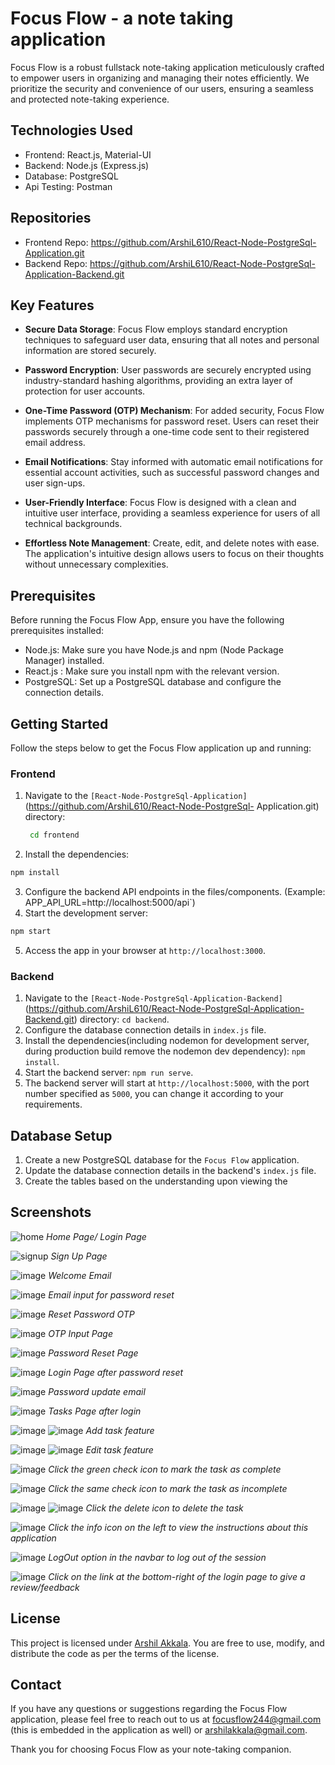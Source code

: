 # Focus Flow - a note taking application

Focus Flow is a robust fullstack note-taking application meticulously crafted to empower users in organizing and managing their notes efficiently. We prioritize the security and convenience of our users, ensuring a seamless and protected note-taking experience.

## Technologies Used

- Frontend: React.js, Material-UI
- Backend: Node.js (Express.js)
- Database: PostgreSQL
- Api Testing: Postman

## Repositories

- Frontend Repo: https://github.com/ArshiL610/React-Node-PostgreSql-Application.git
- Backend Repo: https://github.com/ArshiL610/React-Node-PostgreSql-Application-Backend.git

## Key Features

- **Secure Data Storage**: Focus Flow employs standard encryption techniques to safeguard user data, ensuring that all notes and personal information are stored securely.

- **Password Encryption**: User passwords are securely encrypted using industry-standard hashing algorithms, providing an extra layer of protection for user accounts.

- **One-Time Password (OTP) Mechanism**: For added security, Focus Flow implements OTP mechanisms for password reset. Users can reset their passwords securely through a one-time code sent to their registered email address.

- **Email Notifications**: Stay informed with automatic email notifications for essential account activities, such as successful password changes and user sign-ups.

- **User-Friendly Interface**: Focus Flow is designed with a clean and intuitive user interface, providing a seamless experience for users of all technical backgrounds.

- **Effortless Note Management**: Create, edit, and delete notes with ease. The application's intuitive design allows users to focus on their thoughts without unnecessary complexities.

## Prerequisites

Before running the Focus Flow App, ensure you have the following prerequisites installed:

- Node.js: Make sure you have Node.js and npm (Node Package Manager) installed.
- React.js : Make sure you install npm with the relevant version.
- PostgreSQL: Set up a PostgreSQL database and configure the connection details.

## Getting Started

Follow the steps below to get the Focus Flow application up and running:

### Frontend

1. Navigate to the `[React-Node-PostgreSql-Application]`(https://github.com/ArshiL610/React-Node-PostgreSql-  Application.git) directory:
   ```bash
    cd frontend
   ```
2. Install the dependencies:
  ```bash
  npm install
  ```
3. Configure the backend API endpoints in the files/components. (Example: APP_API_URL=http://localhost:5000/api`)
4. Start the development server:
  ```bash
  npm start
  ```
5. Access the app in your browser at `http://localhost:3000`.

### Backend

1. Navigate to the `[React-Node-PostgreSql-Application-Backend]`(https://github.com/ArshiL610/React-Node-PostgreSql-Application-Backend.git) directory: `cd backend`.
2. Configure the database connection details in `index.js` file.
3. Install the dependencies(including nodemon for development server, during production build remove the nodemon dev dependency): `npm install`.
4. Start the backend server: `npm run serve`.
5. The backend server will start at `http://localhost:5000`, with the port number specified as `5000`, you can change it according to your requirements.

## Database Setup

1. Create a new PostgreSQL database for the `Focus Flow` application.
2. Update the database connection details in the backend's `index.js` file.
3. Create the tables based on the understanding upon viewing the 

## Screenshots
![home](https://github.com/ArshiL610/React-Node-PostgreSql-Application/assets/91752244/bfa470fc-d54f-424b-8689-33de5be5391a)
*Home Page/ Login Page*


![signup](https://github.com/ArshiL610/React-Node-PostgreSql-Application/assets/91752244/9aec32e6-3c20-4539-8f10-ae0603a876ce)
*Sign Up Page*


![image](https://github.com/ArshiL610/React-Node-PostgreSql-Application/assets/91752244/b7a8de4f-7f72-43b7-b8d2-57987552f0a9)
*Welcome Email*


![image](https://github.com/ArshiL610/React-Node-PostgreSql-Application/assets/91752244/7f8f5aed-d7b3-419e-9fb7-c458ee46603d)
*Email input for password reset*


![image](https://github.com/ArshiL610/React-Node-PostgreSql-Application/assets/91752244/ea14d25c-e210-41c4-891c-7fe66c39392f)
*Reset Password OTP*


![image](https://github.com/ArshiL610/React-Node-PostgreSql-Application/assets/91752244/1d81170c-4039-472d-861d-556cb41e590c)
*OTP Input Page*


![image](https://github.com/ArshiL610/React-Node-PostgreSql-Application/assets/91752244/d79dc236-d829-448f-9d4d-b7d41a6749aa)
*Password Reset Page*


![image](https://github.com/ArshiL610/React-Node-PostgreSql-Application/assets/91752244/d4f42397-5de9-48ad-b076-46ad27af2149)
*Login Page after password reset*


![image](https://github.com/ArshiL610/React-Node-PostgreSql-Application/assets/91752244/17eca66e-857e-472b-90d6-cd6b0bd5eebf)
*Password update email*


![image](https://github.com/ArshiL610/React-Node-PostgreSql-Application/assets/91752244/f5fa1e3d-cd18-4d8a-8233-ac9dc3554f37)
*Tasks Page after login*


![image](https://github.com/ArshiL610/React-Node-PostgreSql-Application/assets/91752244/4f41aeab-a43d-42b4-9ab1-aad3cbdfa2b9)
![image](https://github.com/ArshiL610/React-Node-PostgreSql-Application/assets/91752244/044ecfe8-e937-4e72-9f30-1ccefba9f207)
*Add task feature*


![image](https://github.com/ArshiL610/React-Node-PostgreSql-Application/assets/91752244/c2cda9ef-c27e-4ae4-ac69-d9a2d99e0025)
![image](https://github.com/ArshiL610/React-Node-PostgreSql-Application/assets/91752244/1e7db02c-ed30-4b84-afba-6321fec9dbc9)
*Edit task feature*


![image](https://github.com/ArshiL610/React-Node-PostgreSql-Application/assets/91752244/d3bf456b-a831-4a7e-afff-ab31969271e0)
*Click the green check icon to mark the task as complete*


![image](https://github.com/ArshiL610/React-Node-PostgreSql-Application/assets/91752244/65b457a8-88ea-4362-9507-8194afdf4da5)
*Click the same check icon to mark the task as incomplete*


![image](https://github.com/ArshiL610/React-Node-PostgreSql-Application/assets/91752244/923f887a-de3c-4ef3-98a7-d823c531237b)
![image](https://github.com/ArshiL610/React-Node-PostgreSql-Application/assets/91752244/a6c27da9-7305-458f-9d4a-313b03767e57)
*Click the delete icon to delete the task*


![image](https://github.com/ArshiL610/React-Node-PostgreSql-Application/assets/91752244/3f5b467b-ec94-417d-b65f-977765b14303)
*Click the info icon on the left to view the instructions about this application*


![image](https://github.com/ArshiL610/React-Node-PostgreSql-Application/assets/91752244/b0637bac-1dce-471e-ba28-1bd50a968768)
*LogOut option in the navbar to log out of the session*


![image](https://github.com/ArshiL610/React-Node-PostgreSql-Application/assets/91752244/1ca2c264-bc76-4bea-bb11-3dd0d86ef74c)
*Click on the link at the bottom-right of the login page to give a review/feedback*


## License

This project is licensed under [Arshil Akkala](LICENSE). You are free to use, modify, and distribute the code as per the terms of the license.

## Contact

If you have any questions or suggestions regarding the Focus Flow application, please feel free to reach out to us at [focusflow244@gmail.com](mailto:focusflow244@gmail.com) (this is embedded in the application as well) or [arshilakkala@gmail.com](mailto:arshilakkala@gmail.com).


Thank you for choosing Focus Flow as your note-taking companion.
